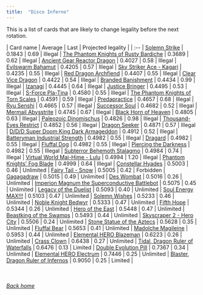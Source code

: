 ```yaml
---
title:  "Disco Inferno"
---
```


This is a list of cards that are likely to change legality before the next rotation.

| Card name | Average | Last | Projected legality |
| :-- |
[Solemn Strike](https://db.ygoprodeck.com/card/?search=Solemn%20Strike) | 0.1843 | 0.69 | Illegal |
[The Phantom Knights of Rusty Bardiche](https://db.ygoprodeck.com/card/?search=The%20Phantom%20Knights%20of%20Rusty%20Bardiche) | 0.3689 | 0.62 | Illegal |
[Ancient Gear Reactor Dragon](https://db.ygoprodeck.com/card/?search=Ancient%20Gear%20Reactor%20Dragon) | 0.4027 | 0.58 | Illegal |
[Evilswarm Bahamut](https://db.ygoprodeck.com/card/?search=Evilswarm%20Bahamut) | 0.4205 | 0.57 | Illegal |
[Sky Striker Ace - Kagari](https://db.ygoprodeck.com/card/?search=Sky%20Striker%20Ace%20-%20Kagari) | 0.4235 | 0.55 | Illegal |
[Red Dragon Archfiend](https://db.ygoprodeck.com/card/?search=Red%20Dragon%20Archfiend) | 0.4407 | 0.55 | Illegal |
[Clear Vice Dragon](https://db.ygoprodeck.com/card/?search=Clear%20Vice%20Dragon) | 0.4422 | 0.54 | Illegal |
[Branded Banishment](https://db.ygoprodeck.com/card/?search=Branded%20Banishment) | 0.4434 | 0.99 | Illegal |
[Izanagi](https://db.ygoprodeck.com/card/?search=Izanagi) | 0.4445 | 0.64 | Illegal |
[Justice Bringer](https://db.ygoprodeck.com/card/?search=Justice%20Bringer) | 0.4495 | 0.53 | Illegal |
[S-Force Pla-Tina](https://db.ygoprodeck.com/card/?search=S-Force%20Pla-Tina) | 0.4580 | 0.55 | Illegal |
[The Phantom Knights of Torn Scales](https://db.ygoprodeck.com/card/?search=The%20Phantom%20Knights%20of%20Torn%20Scales) | 0.4591 | 0.59 | Illegal |
[Predapractice](https://db.ygoprodeck.com/card/?search=Predapractice) | 0.4657 | 0.68 | Illegal |
[Ryu Senshi](https://db.ygoprodeck.com/card/?search=Ryu%20Senshi) | 0.4665 | 0.57 | Illegal |
[Successor Soul](https://db.ygoprodeck.com/card/?search=Successor%20Soul) | 0.4682 | 0.52 | Illegal |
[Mermail Abysstrite](https://db.ygoprodeck.com/card/?search=Mermail%20Abysstrite) | 0.4745 | 0.67 | Illegal |
[Black Horn of Heaven](https://db.ygoprodeck.com/card/?search=Black%20Horn%20of%20Heaven) | 0.4805 | 0.63 | Illegal |
[Paleozoic Dinomischus](https://db.ygoprodeck.com/card/?search=Paleozoic%20Dinomischus) | 0.4826 | 0.98 | Illegal |
[Thousand-Eyes Restrict](https://db.ygoprodeck.com/card/?search=Thousand-Eyes%20Restrict) | 0.4852 | 0.56 | Illegal |
[Dragon Seeker](https://db.ygoprodeck.com/card/?search=Dragon%20Seeker) | 0.4871 | 0.57 | Illegal |
[D/D/D Super Doom King Dark Armageddon](https://db.ygoprodeck.com/card/?search=D/D/D%20Super%20Doom%20King%20Dark%20Armageddon) | 0.4912 | 0.52 | Illegal |
[Batteryman Industrial Strength](https://db.ygoprodeck.com/card/?search=Batteryman%20Industrial%20Strength) | 0.4982 | 0.55 | Illegal |
[Dragard](https://db.ygoprodeck.com/card/?search=Dragard) | 0.4982 | 0.55 | Illegal |
[Fluffal Dog](https://db.ygoprodeck.com/card/?search=Fluffal%20Dog) | 0.4982 | 0.55 | Illegal |
[Piercing the Darkness](https://db.ygoprodeck.com/card/?search=Piercing%20the%20Darkness) | 0.4982 | 0.55 | Illegal |
[Subterror Behemoth Stalagmo](https://db.ygoprodeck.com/card/?search=Subterror%20Behemoth%20Stalagmo) | 0.4984 | 0.74 | Illegal |
[Virtual World Mai-Hime - Lulu](https://db.ygoprodeck.com/card/?search=Virtual%20World%20Mai-Hime%20-%20Lulu) | 0.4994 | 1.20 | Illegal |
[Phantom Knights' Fog Blade](https://db.ygoprodeck.com/card/?search=Phantom%20Knights'%20Fog%20Blade) | 0.4999 | 0.64 | Illegal |
[Constellar Hyades](https://db.ygoprodeck.com/card/?search=Constellar%20Hyades) | 0.5003 | 0.46 | Unlimited |
[Fairy Tail - Snow](https://db.ygoprodeck.com/card/?search=Fairy%20Tail%20-%20Snow) | 0.5005 | 0.42 | Forbidden |
[Gagagadraw](https://db.ygoprodeck.com/card/?search=Gagagadraw) | 0.5015 | 0.49 | Unlimited |
[Des Wombat](https://db.ygoprodeck.com/card/?search=Des%20Wombat) | 0.5016 | 0.26 | Unlimited |
[Imperion Magnum the Superconductive Battlebot](https://db.ygoprodeck.com/card/?search=Imperion%20Magnum%20the%20Superconductive%20Battlebot) | 0.5075 | 0.45 | Unlimited |
[Legacy of the Duelist](https://db.ygoprodeck.com/card/?search=Legacy%20of%20the%20Duelist) | 0.5093 | 0.40 | Unlimited |
[Soul Energy MAX!!!](https://db.ygoprodeck.com/card/?search=Soul%20Energy%20MAX!!!) | 0.5103 | 0.47 | Unlimited |
[Solemn Wishes](https://db.ygoprodeck.com/card/?search=Solemn%20Wishes) | 0.5233 | 0.46 | Unlimited |
[Noble Knight Bedwyr](https://db.ygoprodeck.com/card/?search=Noble%20Knight%20Bedwyr) | 0.5333 | 0.47 | Unlimited |
[Fifth Hope](https://db.ygoprodeck.com/card/?search=Fifth%20Hope) | 0.5344 | 0.26 | Unlimited |
[Hero of the East](https://db.ygoprodeck.com/card/?search=Hero%20of%20the%20East) | 0.5448 | 0.47 | Unlimited |
[Beastking of the Swamps](https://db.ygoprodeck.com/card/?search=Beastking%20of%20the%20Swamps) | 0.5493 | 0.44 | Unlimited |
[Skyscraper 2 - Hero City](https://db.ygoprodeck.com/card/?search=Skyscraper%202%20-%20Hero%20City) | 0.5506 | 0.24 | Unlimited |
[Stone Statue of the Aztecs](https://db.ygoprodeck.com/card/?search=Stone%20Statue%20of%20the%20Aztecs) | 0.5628 | 0.35 | Unlimited |
[Fluffal Bear](https://db.ygoprodeck.com/card/?search=Fluffal%20Bear) | 0.5653 | 0.41 | Unlimited |
[Madolche Magileine](https://db.ygoprodeck.com/card/?search=Madolche%20Magileine) | 0.5953 | 0.44 | Unlimited |
[Elemental HERO Blazeman](https://db.ygoprodeck.com/card/?search=Elemental%20HERO%20Blazeman) | 0.6223 | 0.26 | Unlimited |
[Crass Clown](https://db.ygoprodeck.com/card/?search=Crass%20Clown) | 0.6438 | 0.27 | Unlimited |
[Tidal, Dragon Ruler of Waterfalls](https://db.ygoprodeck.com/card/?search=Tidal,%20Dragon%20Ruler%20of%20Waterfalls) | 0.6476 | 0.13 | Limited |
[Double Evolution Pill](https://db.ygoprodeck.com/card/?search=Double%20Evolution%20Pill) | 0.7367 | 0.34 | Unlimited |
[Elemental HERO Electrum](https://db.ygoprodeck.com/card/?search=Elemental%20HERO%20Electrum) | 0.7446 | 0.25 | Unlimited |
[Blaster, Dragon Ruler of Infernos](https://db.ygoprodeck.com/card/?search=Blaster,%20Dragon%20Ruler%20of%20Infernos) | 0.9050 | 0.25 | Limited |

<br>

###### [Back home](index)